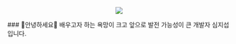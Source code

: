 <p align='center'>
    <img src="https://capsule-render.vercel.app/api?type=waving&color=auto&height=300&section=header&text=Sim_ji-Seob's GIT&fontSize=90&animation=fadeIn&fontAlignY=38&desc=Decorate%20GitHub%20Profile%20or%20any%20Repo%20like%20me!&descAlignY=51&descAlign=62"/>
</p>
### 👋안녕하세요👋
배우고자 하는 욕망이 크고 앞으로 발전 가능성이 큰 개발자 심지섭입니다.



<!--
**Sim-Ji-Seob/Sim-Ji-Seob** is a ✨ _special_ ✨ repository because its `README.md` (this file) appears on your GitHub profile.

Here are some ideas to get you started:

- 🔭 I’m currently working on ...
- 🌱 I’m currently learning ...
- 👯 I’m looking to collaborate on ...
- 🤔 I’m looking for help with ...
- 💬 Ask me about ...
- 📫 How to reach me: ...
- 😄 Pronouns: ...
- ⚡ Fun fact: ...
-->
